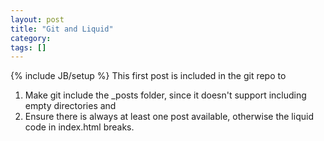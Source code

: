 ```yaml
---
layout: post
title: "Git and Liquid"
category: 
tags: []
---
```

{% include JB/setup %}
This first post is included in the git repo to  
1) Make git include the _posts folder, since it doesn't support including empty directories and  
2) Ensure there is always at least one post available, otherwise the liquid code in index.html breaks.
